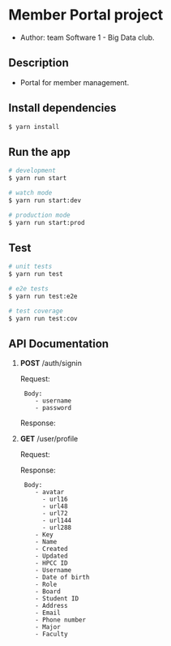# Member Portal project
- Author: team Software 1 - Big Data club.

## Description
- Portal for member management.

## Install dependencies

```bash
$ yarn install
```

## Run the app

```bash
# development
$ yarn run start

# watch mode
$ yarn run start:dev

# production mode
$ yarn run start:prod
```

## Test

```bash
# unit tests
$ yarn run test

# e2e tests
$ yarn run test:e2e

# test coverage
$ yarn run test:cov
```

## API Documentation

1. **POST** /auth/signin
   
    Request:

        Body:
           - username
           - password

    Response:

2. **GET** /user/profile

    Request:

    Response:
        
        Body:
           - avatar
             - url16
             - url48
             - url72
             - url144
             - url288
           - Key
           - Name
           - Created
           - Updated
           - HPCC ID
           - Username
           - Date of birth
           - Role
           - Board
           - Student ID
           - Address
           - Email
           - Phone number
           - Major
           - Faculty

